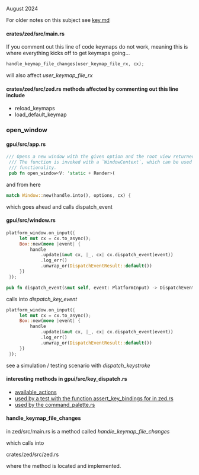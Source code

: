 
August 2024

For older notes on this subject see [key.md](./key.md)

#### crates/zed/src/main.rs

If you comment out this line of code keymaps do not work, meaning this is
where everything kicks off to get keymaps going...

```rust
handle_keymap_file_changes(user_keymap_file_rx, cx);
```

will also affect *user_keymap_file_rx*

#### crates/zed/src/zed.rs methods affected by commenting out this line include

- reload_keymaps
- load_default_keymap

### open_window

#### gpui/src/app.rs

```rust
/// Opens a new window with the given option and the root view returned by the given function.
 /// The function is invoked with a `WindowContext`, which can be used to interact with window-specific
 /// functionality.
 pub fn open_window<V: 'static + Render>(
```

and from here
```rust
match Window::new(handle.into(), options, cx) {
```

which goes ahead and calls dispatch_event

#### gpui/src/window.rs

```rust
platform_window.on_input({
     let mut cx = cx.to_async();
     Box::new(move |event| {
         handle
             .update(&mut cx, |_, cx| cx.dispatch_event(event))
             .log_err()
             .unwrap_or(DispatchEventResult::default())
     })
 });
```

```rust
pub fn dispatch_event(&mut self, event: PlatformInput) -> DispatchEventResult {
```

calls into *dispatch_key_event*

```rust
platform_window.on_input({
     let mut cx = cx.to_async();
     Box::new(move |event| {
         handle
             .update(&mut cx, |_, cx| cx.dispatch_event(event))
             .log_err()
             .unwrap_or(DispatchEventResult::default())
     })
 });
```

see a simulation / testing scenario with *dispatch_keystroke*

#### interesting methods in gpui/src/key_dispatch.rs

- [available_actions](https://github.com/zed-industries/zed/blob/main/crates/gpui/src/key_dispatch.rs)
- [used by a test with the function assert_key_bindings for in zed.rs](https://github.com/zed-industries/zed/blob/main/crates/zed/src/zed.rs)
- [used by the command_palette.rs](https://github.com/zed-industries/zed/blob/main/crates/command_palette/src/command_palette.rs)

#### handle_keymap_file_changes

in zed/src/main.rs is a method called *handle_keymap_file_changes*

which calls into

crates/zed/src/zed.rs

where the method is located and implemented.
